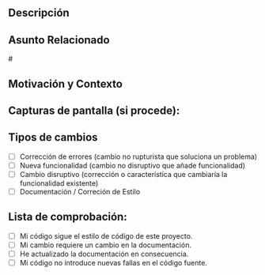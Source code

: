 <!--- Usa el tipo de cambio y el ID de la tarea en el Título anterior -->

## Descripción
<!--- Describe tus cambios en detalle -->

## Asunto Relacionado
<!--- Este proyecto sólo acepta pull requests relacionadas con temas abiertos -->
<!--- Si sugieres una nueva característica o cambio, debes abrir primero un Issue -->
<!--- Si estás corrigiendo un error, debería haber una incidencia que lo describa con los pasos para reproducirlo -->
<!--- Incluye el número de tu issue aquí: --> # 

## Motivación y Contexto
<!--- ¿Por qué es necesario este cambio? ¿Qué problema resuelve? -->


## Capturas de pantalla (si procede):

## Tipos de cambios
<!--- ¿Qué tipos de cambios introduce tu código? Pon una `x` en todas las casillas que corresponda: -->
- [ ] Corrección de errores (cambio no rupturista que soluciona un problema)
- [ ] Nueva funcionalidad (cambio no disruptivo que añade funcionalidad)
- [ ] Cambio disruptivo (corrección o característica que cambiaría la funcionalidad existente)
- [ ] Documentación / Correción de Estilo

## Lista de comprobación:
<!--- Repase todos los puntos siguientes, y ponga una `x` en todas las casillas que correspondan. -->
<!--- Si no estás seguro de alguno de estos puntos, no dudes en preguntar. Estamos aquí para ayudarte. -->
- [ ] Mi código sigue el estilo de código de este proyecto.
- [ ] Mi cambio requiere un cambio en la documentación.
- [ ] He actualizado la documentación en consecuencia.
- [ ] Mi código no introduce nuevas fallas en el código fuente. 